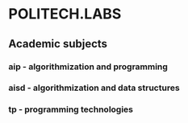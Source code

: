 # POLITECH.LABS
## Academic subjects
### aip - algorithmization and programming
### aisd - algorithmization and data structures
### tp - programming technologies
